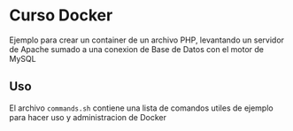 # Curso Docker

Ejemplo para crear un container de un archivo PHP, levantando un servidor de Apache sumado a una conexion de Base de Datos con el motor de MySQL


## Uso

El archivo `commands.sh` contiene una lista de comandos utiles de ejemplo para hacer uso y administracion de Docker
